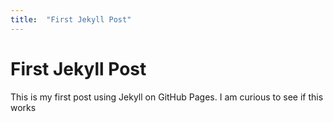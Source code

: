 ```yaml
---
title:  "First Jekyll Post"
---
```


# First Jekyll Post
This is my first post using Jekyll on GitHub Pages.
I am curious to see if this works